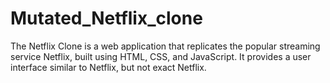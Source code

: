 # Mutated_Netflix_clone
The Netflix Clone is a web application that replicates the popular streaming service Netflix, built using HTML, CSS, and JavaScript. It provides a user interface similar to Netflix, but not exact Netflix.
